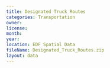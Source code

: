 ```yaml
---
title: Designated Truck Routes
categories: Transportation
owner: 
license:
month: 
year: 
location: EDF Spatial Data
fileName: Designated_Truck_Routes.zip
layout: data
---
```


